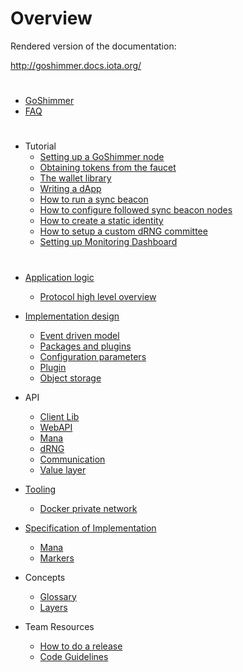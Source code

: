 # Overview

Rendered version of the documentation: 

http://goshimmer.docs.iota.org/

#
- [GoShimmer](./goshimmer.md)
- [FAQ](./faq.md)
#
- Tutorial
  - [Setting up a GoShimmer node](./tutorials/setup.md)
  - [Obtaining tokens from the faucet](./tutorials/request_funds.md)
  - [The wallet library](./tutorials/wallet.md)
  - [Writing a dApp](./tutorials/dApp.md)
  - [How to run a sync beacon](./tutorials/syncbeacon.md)
  - [How to configure followed sync beacon nodes](./tutorials/follow_syncbeacon.md)
  - [How to create a static identity](./tutorials/static_identity.md)
  - [How to setup a custom dRNG committee](./tutorials/custom_dRNG.md)
  - [Setting up Monitoring Dashboard](./tutorials/monitoring.md)
#
- [Application logic](./application_logic.md)
  - [Protocol high level overview](./application_logic/protocol.md)
- [Implementation design](./implementation_design.md)
  - [Event driven model](./implementation_design/event_driven_model.md)
  - [Packages and plugins](./implementation_design/packages_plugins.md)
  - [Configuration parameters](./implementation_design/configuration_parameters.md)
  - [Plugin](./implementation_design/plugin.md)
  - [Object storage](./implementation_design/object_storage.md)
- API
  - [Client Lib](./apis/api.md)
  - [WebAPI](./apis/webAPI.md)
  - [Mana](./apis/mana.md)
  - [dRNG](./apis/dRNG.md)
  - [Communication](./apis/communication.md)
  - [Value layer](./apis/value.md)
- [Tooling](./tooling.md)
  - [Docker private network](./tooling/docker_private_network.md)

- [Specification of Implementation](./specification.md)
  - [Mana](./specification/001-mana.md)
  - [Markers](./specification/003-markers.md)
  
- Concepts
  - [Glossary](./concepts/glossary.md)
  - [Layers](./concepts/layers.md)
- Team Resources
  - [How to do a release](teamresources/release.md)
  - [Code Guidelines](./teamresources/guidelines.md)  

